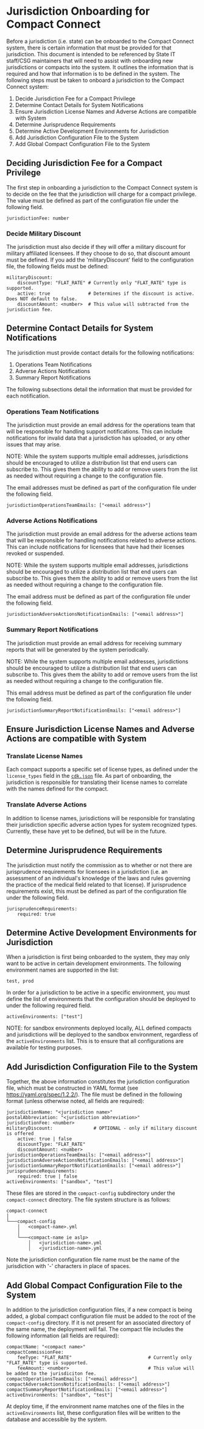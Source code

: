 # Jurisdiction Onboarding for Compact Connect

Before a jurisdiction (i.e. state) can be onboarded to the Compact Connect system, there is certain information that 
must be provided for that jurisdiction. This document is intended to be referenced by State IT staff/CSG maintainers 
that will need to assist with onboarding new jurisdictions or compacts into the system. It outlines the information 
that is required and how that information is to be defined in the system. The following steps must be taken to onboard 
a jurisdiction to the Compact Connect system:

1. Decide Jurisdiction Fee for a Compact Privilege
2. Determine Contact Details for System Notifications
3. Ensure Jurisdiction License Names and Adverse Actions are compatible with System
4. Determine Jurisprudence Requirements
5. Determine Active Development Environments for Jurisdiction
6. Add Jurisdiction Configuration File to the System
7. Add Global Compact Configuration File to the System

## Deciding Jurisdiction Fee for a Compact Privilege
The first step in onboarding a jurisdiction to the Compact Connect system is to decide on the fee that the jurisdiction
will charge for a compact privilege. The value must be defined as part of the configuration file under the following field.
```
jurisdictionFee: number
```

### Decide Military Discount
The jurisdiction must also decide if they will offer a military discount for military affiliated licensees. 
If they choose to do so, that discount amount must be defined. If you add the 'militaryDiscount' field to the
configuration file, the following fields must be defined:
```
militaryDiscount:             
    discountType: "FLAT_RATE" # Currently only "FLAT_RATE" type is supported.
    active: true              # Determines if the discount is active. Does NOT default to false.
    discountAmount: <number>  # This value will subtracted from the jurisdiction fee.
```

## Determine Contact Details for System Notifications
The jurisdiction must provide contact details for the following notifications:

1. Operations Team Notifications
2. Adverse Actions Notifications
3. Summary Report Notifications

The following subsections detail the information that must be provided for each notification.

### Operations Team Notifications
The jurisdiction must provide an email address for the operations team that will be responsible for handling support 
notifications. This can include notifications for invalid data that a jurisdiction has uploaded, or any other issues that
may arise. 

NOTE: While the system supports multiple email addresses, jurisdictions should be encouraged to utilize a distribution 
list that end users can subscribe to. This gives them the ability to add or remove users from the list as needed 
without requiring a change to the configuration file.

The email addresses must be defined as part of the configuration file under the following field.
```
jurisdictionOperationsTeamEmails: ["<email address>"]
```

### Adverse Actions Notifications
The jurisdiction must provide an email address for the adverse actions team that will be responsible for handling notifications
related to adverse actions. This can include notifications for licensees that have had their licenses revoked or suspended.

NOTE: While the system supports multiple email addresses, jurisdictions should be encouraged to utilize a distribution 
list that end users can subscribe to. This gives them the ability to add or remove users from the list as needed 
without requiring a change to the configuration file.

The email address must be defined as part of the configuration file under the following field.
```
jurisdictionAdverseActionsNotificationEmails: ["<email address>"]
```

### Summary Report Notifications
The jurisdiction must provide an email address for receiving summary reports that will be generated by the system periodically.

NOTE: While the system supports multiple email addresses, jurisdictions should be encouraged to utilize a distribution 
list that end users can subscribe to. This gives them the ability to add or remove users from the list as needed 
without requiring a change to the configuration file.

This email address must be defined as part of the configuration file under the following field.
```
jurisdictionSummaryReportNotificationEmails: ["<email address>"]
```

## Ensure Jurisdiction License Names and Adverse Actions are compatible with System

### Translate License Names
Each compact supports a specific set of license types, as defined under the `license_types` field in the [`cdk.json`](../../cdk.json) file.
As part of onboarding, the jurisdiction is responsible for translating their license names to correlate with the names
defined for the compact.

### Translate Adverse Actions
In addition to license names, jurisdictions will be responsible for translating their jurisdiction specific 
adverse action types for system recognized types. Currently, these have yet to be defined, but will be in the future.

## Determine Jurisprudence Requirements
The jurisdiction must notify the commission as to whether or not there are jurisprudence requirements for licensees 
in a jurisdiction (i.e. an assessment of an individual's knowledge of the laws and rules governing the practice of the
medical field related to that license). If jurisprudence requirements exist, this must be defined as part of the 
configuration file under the following field.
```
jurisprudenceRequirements: 
    required: true
```


## Determine Active Development Environments for Jurisdiction
When a jurisdiction is first being onboarded to the system, they may only want to be active in certain development 
environments.
The following environment names are supported in the list:
```
test, prod
```

In order for a jurisdiction to be active in a specific environment, you must define the list of environments that the 
configuration should be deployed to under the following required field.
```
activeEnvironments: ["test"]
```

NOTE: for sandbox environments deployed locally, ALL defined compacts and jurisdictions will be deployed to 
the sandbox environment, regardless of the `activeEnvironments` list. This is to ensure that all configurations are
available for testing purposes.

## Add Jurisdiction Configuration File to the System
Together, the above information constitutes the jurisdiction configuration file, which must be constructed in YAML 
format (see https://yaml.org/spec/1.2.2/). The file must be defined in the following format (unless otherwise noted, 
all fields are required):

```
jurisdictionName: "<jurisdiction name>"
postalAbbreviation: "<jurisdiction abbreviation>"
jurisdictionFee: <number>
militaryDiscount:               # OPTIONAL - only if military discount is offered
    active: true | false
    discountType: "FLAT_RATE" 
    discountAmount: <number>
jurisdictionOperationsTeamEmails: ["<email address>"]
jurisdictionAdverseActionsNotificationEmails: ["<email address>"]
jurisdictionSummaryReportNotificationEmails: ["<email address>"]
jurisprudenceRequirements: 
    required: true | false
activeEnvironments: ["sandbox", "test"]
```

These files are stored in the `compact-config` subdirectory under the `compact-connect` directory.
The file system structure is as follows:

```
compact-connect
│
└───compact-config
    │   <compact-name>.yml
    │   
    └───<compact-name ie aslp>
        │   <jurisdiction-name>.yml
        │   <jurisdiction-name>.yml
```

Note the jurisdiction configuration file name must be the name of the jurisdiction with '-' 
characters in place of spaces.


## Add Global Compact Configuration File to the System
In addition to the jurisdiction configuration files, if a new compact is being added, a global compact configuration 
file must be added to the root of the `compact-config` directory. If it is not present for an associated directory of 
the same name, the deployment will fail. The compact file includes the following information (all fields are required):
```
compactName: "<compact name>"
compactCommissionFee:
    feeType: "FLAT_RATE"                            # Currently only "FLAT_RATE" type is supported.
    feeAmount: <number>                             # This value will be added to the jurisdiciton fee.
compactOperationsTeamEmails: ["<email address>"]
compactAdverseActionsNotificationEmails: ["<email address>"]
compactSummaryReportNotificationEmails: ["<email address>"]
activeEnvironments: ["sandbox", "test"]
```
At deploy time, if the environment name matches one of the files in the `activeEnvironments` list, these configuration
files will be written to the database and accessible by the system.
